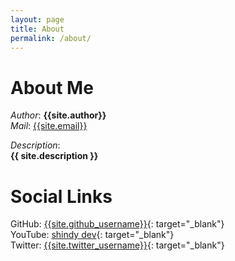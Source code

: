 ```yaml
---
layout: page
title: About
permalink: /about/
---
```


# About Me

*Author*:  **{{site.author}}**  
*Mail*:  [{{site.email}}](mailto:{{site.email}})  

*Description*:  
**{{ site.description }}**

# Social Links
GitHub:  [{{site.github_username}}](https://github.com/{{site.github_username}}/){: target="_blank"}  
YouTube:  [shindy dev](https://youtube.com/channel/UC6GDtQ7oLtTTUEHhSGv7yVw){: target="_blank"}  
Twitter:  [{{site.twitter_username}}](https://twitter.com/{{site.twitter_username}}){: target="_blank"}  
